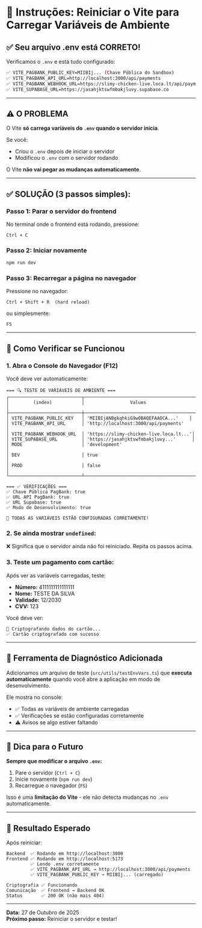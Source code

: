 # 🔄 Instruções: Reiniciar o Vite para Carregar Variáveis de Ambiente

## ✅ Seu arquivo .env está CORRETO!

Verificamos o `.env` e está tudo configurado:

```bash
✅ VITE_PAGBANK_PUBLIC_KEY=MIIBIj... (Chave Pública do Sandbox)
✅ VITE_PAGBANK_API_URL=http://localhost:3000/api/payments
✅ VITE_PAGBANK_WEBHOOK_URL=https://slimy-chicken-live.loca.lt/api/payments/webhook
✅ VITE_SUPABASE_URL=https://jasahjktswfmbakjluvy.supabase.co
```

---

## ⚠️ O PROBLEMA

O Vite **só carrega variáveis do `.env` quando o servidor inicia**. 

Se você:
- Criou o `.env` depois de iniciar o servidor
- Modificou o `.env` com o servidor rodando

O Vite **não vai pegar as mudanças automaticamente**.

---

## ✅ SOLUÇÃO (3 passos simples):

### Passo 1: Parar o servidor do frontend

No terminal onde o frontend está rodando, pressione:

```
Ctrl + C
```

### Passo 2: Iniciar novamente

```bash
npm run dev
```

### Passo 3: Recarregar a página no navegador

Pressione no navegador:

```
Ctrl + Shift + R  (hard reload)
```

ou simplesmente:

```
F5
```

---

## 🧪 Como Verificar se Funcionou

### 1. Abra o Console do Navegador (F12)

Você deve ver automaticamente:

```
=== 🔍 TESTE DE VARIÁVEIS DE AMBIENTE ===
┌───────────────────────────┬─────────────────────────────────────────┐
│         (index)           │                 Values                  │
├───────────────────────────┼─────────────────────────────────────────┤
│ VITE_PAGBANK_PUBLIC_KEY   │ 'MIIBIjANBgkqhkiG9w0BAQEFAAOCA...'    │
│ VITE_PAGBANK_API_URL      │ 'http://localhost:3000/api/payments'    │
│ VITE_PAGBANK_WEBHOOK_URL  │ 'https://slimy-chicken-live.loca.lt...'│
│ VITE_SUPABASE_URL         │ 'https://jasahjktswfmbakjluvy...'      │
│ MODE                      │ 'development'                           │
│ DEV                       │ true                                     │
│ PROD                      │ false                                    │
└───────────────────────────┴─────────────────────────────────────────┘

=== ✅ VERIFICAÇÕES ===
✅ Chave Pública PagBank: true
✅ URL API PagBank: true
✅ URL Supabase: true
✅ Modo de Desenvolvimento: true

🎉 TODAS AS VARIÁVEIS ESTÃO CONFIGURADAS CORRETAMENTE!
```

### 2. Se ainda mostrar `undefined`:

❌ Significa que o servidor ainda não foi reiniciado. Repita os passos acima.

### 3. Teste um pagamento com cartão:

Após ver as variáveis carregadas, teste:

- **Número:** 4111111111111111
- **Nome:** TESTE DA SILVA  
- **Validade:** 12/2030
- **CVV:** 123

Você deve ver:
```
🔐 Criptografando dados do cartão...
✅ Cartão criptografado com sucesso
```

---

## 🔧 Ferramenta de Diagnóstico Adicionada

Adicionamos um arquivo de teste (`src/utils/testEnvVars.ts`) que **executa automaticamente** quando você abre a aplicação em modo de desenvolvimento.

Ele mostra no console:
- ✅ Todas as variáveis de ambiente carregadas
- ✅ Verificações se estão configuradas corretamente
- ⚠️ Avisos se algo estiver faltando

---

## 📝 Dica para o Futuro

**Sempre que modificar o arquivo `.env`:**

1. Pare o servidor (`Ctrl + C`)
2. Inicie novamente (`npm run dev`)
3. Recarregue o navegador (`F5`)

Isso é uma **limitação do Vite** - ele não detecta mudanças no `.env` automaticamente.

---

## 🎯 Resultado Esperado

Após reiniciar:

```
Backend  ✅ Rodando em http://localhost:3000
Frontend ✅ Rodando em http://localhost:5173
         ✅ Lendo .env corretamente
         ✅ VITE_PAGBANK_API_URL → http://localhost:3000/api/payments
         ✅ VITE_PAGBANK_PUBLIC_KEY → MIIBIj... (carregado)

Criptografia ✅ Funcionando
Comunicação  ✅ Frontend → Backend OK
Status       ✅ 200 OK (não mais 404)
```

---

**Data:** 27 de Outubro de 2025  
**Próximo passo:** Reiniciar o servidor e testar!


